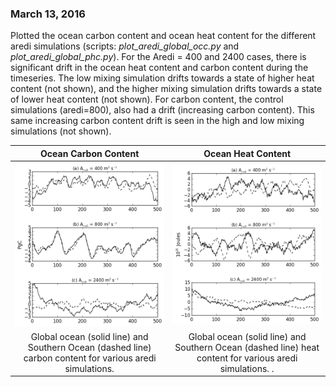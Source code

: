 ### March 13, 2016
Plotted the ocean carbon content and ocean heat content for the different aredi simulations (scripts: *plot_aredi_global_occ.py* and *plot_aredi_global_phc.py*). For the Aredi = 400 and 2400 cases, there is significant drift in the ocean heat content and carbon content during the timeseries. The low mixing simulation drifts towards a state of higher heat content (not shown), and the higher mixing simulation drifts towards a state of lower heat content (not shown). For carbon content, the control simulations (aredi=800), also had a drift (increasing carbon content). This same increasing carbon content drift is seen in the high and low mixing simulations (not shown). 

Ocean Carbon Content      |  Ocean Heat Content 
:-------------------------:|:-------------------------:
![](figures/aredi_occ_timeseries.png)  |  ![](figures/aredi_ohc_timeseries.png)
Global ocean (solid line) and Southern Ocean (dashed line) carbon content for various aredi simulations. | Global ocean (solid line) and Southern Ocean (dashed line) heat content for various aredi simulations.  .
